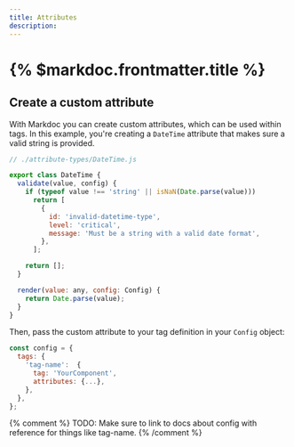 ```yaml
---
title: Attributes
description:
---
```


# {% $markdoc.frontmatter.title %}


## Create a custom attribute

With Markdoc you can create custom attributes, which can be used within tags. In this example, you're creating a `DateTime` attribute that makes sure a valid string is provided.

```js
// ./attribute-types/DateTime.js

export class DateTime {
  validate(value, config) {
    if (typeof value !== 'string' || isNaN(Date.parse(value)))
      return [
        {
          id: 'invalid-datetime-type',
          level: 'critical',
          message: 'Must be a string with a valid date format',
        },
      ];

    return [];
  }

  render(value: any, config: Config) {
    return Date.parse(value);
  }
}
```

Then, pass the custom attribute to your tag definition in your `Config` object:

```js
const config = {
  tags: {
    'tag-name':  {
      tag: 'YourComponent',
      attributes: {...},
    },
  },
};
```

{% comment %}
TODO: Make sure to link to docs about config with reference for things like tag-name.
{% /comment %}